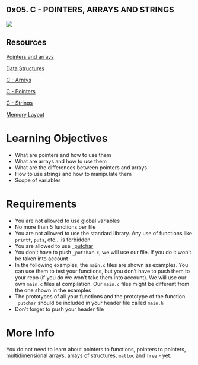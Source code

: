 ## **0x05. C - POINTERS, ARRAYS AND STRINGS**
![](https://s3.amazonaws.com/intranet-projects-files/holbertonschool-low_level_programming/216/IMG_2410.JPG)

## Resources
[Pointers and arrays](https://intranet.alxswe.com/concepts/60)

[Data Structures](https://intranet.alxswe.com/concepts/120)

[C - Arrays](https://www.tutorialspoint.com/cprogramming/c_arrays.htm)

[C - Pointers](https://www.tutorialspoint.com/cprogramming/c_pointers.htm)

[C - Strings](https://www.tutorialspoint.com/cprogramming/c_strings.htm)

[Memory Layout](https://aticleworld.com/memory-layout-of-c-program/)

# Learning Objectives
- What are pointers and how to use them
- What are arrays and how to use them
- What are the differences between pointers and arrays
- How to use strings and how to manipulate them
- Scope of variables


# Requirements
- You are not allowed to use global variables
- No more than 5 functions per file
- You are not allowed to use the standard library. Any use of functions like `printf`, `puts`, etc… is forbidden
- You are allowed to use [_putchar](https://github.com/holbertonschool/_putchar.c/blob/master/_putchar.c)
- You don’t have to push `_putchar.c`, we will use our file. If you do it won’t be taken into account
- In the following examples, the `main.c` files are shown as examples. You can use them to test your functions, but you don’t have to push them to your repo (if you do we won’t take them into account). We will use our own `main.c` files at compilation. Our `main.c` files might be different from the one shown in the examples
- The prototypes of all your functions and the prototype of the function `_putchar` should be included in your header file called `main.h`
- Don’t forget to push your header file

# More Info
You do not need to learn about pointers to functions, pointers to pointers, multidimensional arrays, arrays of structures, `malloc` and `free` - yet.


